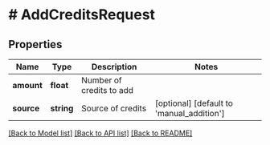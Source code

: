 # # AddCreditsRequest

## Properties

Name | Type | Description | Notes
------------ | ------------- | ------------- | -------------
**amount** | **float** | Number of credits to add |
**source** | **string** | Source of credits | [optional] [default to 'manual_addition']

[[Back to Model list]](../../README.md#models) [[Back to API list]](../../README.md#endpoints) [[Back to README]](../../README.md)
